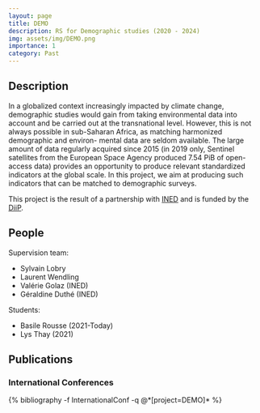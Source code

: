 ```yaml
---
layout: page
title: DEMO
description: RS for Demographic studies (2020 - 2024)
img: assets/img/DEMO.png
importance: 1
category: Past
---
```


## Description

In a globalized context increasingly impacted by climate change, demographic studies would gain from taking environmental data into account and be carried out at the transnational level. However, this is not always possible in sub-Saharan Africa, as matching harmonized demographic and environ- mental data are seldom available. The large amount of data regularly acquired since 2015 (in 2019 only, Sentinel satellites from the European Space Agency produced 7.54 PiB of open-access data) provides an opportunity to produce relevant standardized indicators at the global scale. In this project, we aim at producing such indicators that can be matched to demographic surveys.

This project is the result of a partnership with <a href="https://www.ined.fr">INED</a> and is funded by the <a href="https://u-paris.fr/diip/">DiiP</a>.



## People

Supervision team:
- Sylvain Lobry
- Laurent Wendling
- Valérie Golaz (INED)
- Géraldine Duthé (INED)

Students:
- Basile Rousse (2021-Today)
- Lys Thay (2021)



## Publications
### International Conferences
<div class="publications">
{% bibliography -f InternationalConf -q @*[project=DEMO]* %}
</div>